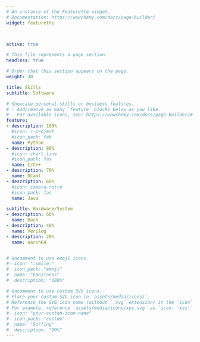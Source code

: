 ```yaml
---
# An instance of the Featurette widget.
# Documentation: https://wowchemy.com/docs/page-builder/
widget: featurette



active: true

# This file represents a page section.
headless: true

# Order that this section appears on the page.
weight: 30

title: Skills
subtitle: Software

# Showcase personal skills or business features.
# - Add/remove as many `feature` blocks below as you like.
# - For available icons, see: https://wowchemy.com/docs/page-builder/#icons
feature:
- description: 100%
  #icon: r-project
  #icon_pack: fab
  name: Python
- description: 80%
  #icon: chart-line
  #icon_pack: fas
  name: C/C++
- description: 70%
  name: OCaml
- description: 60%
  #icon: camera-retro
  #icon_pack: fas
  name: Java

subtitle: Hardware/System
- description: 60%
  name: Bash
- description: 40%
  name: Verilog
- description: 20%
  name: aarch64


# Uncomment to use emoji icons.
#- icon: ":smile:"
#  icon_pack: "emoji"
#  name: "Emojiness"
#  description: "100%"  

# Uncomment to use custom SVG icons.
# Place your custom SVG icon in `assets/media/icons/`.
# Reference the SVG icon name (without `.svg` extension) in the `icon` field.
# For example, reference `assets/media/icons/xyz.svg` as `icon: 'xyz'`
#- icon: "your-custom-icon-name"
#  icon_pack: "custom"
#  name: "Surfing"
#  description: "90%"
---
```

